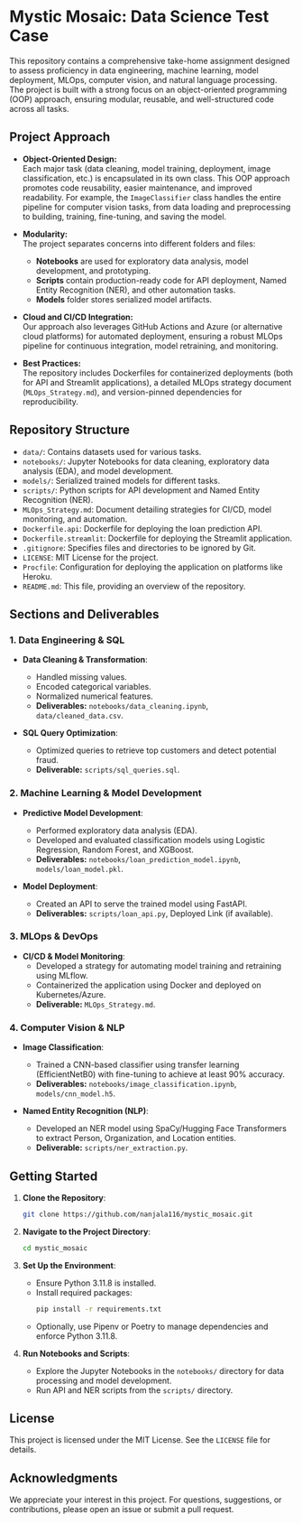 # Mystic Mosaic: Data Science Test Case

This repository contains a comprehensive take-home assignment designed to assess proficiency in data engineering, machine learning, model deployment, MLOps, computer vision, and natural language processing. The project is built with a strong focus on an object-oriented programming (OOP) approach, ensuring modular, reusable, and well-structured code across all tasks.

## Project Approach

- **Object-Oriented Design:**  
  Each major task (data cleaning, model training, deployment, image classification, etc.) is encapsulated in its own class. This OOP approach promotes code reusability, easier maintenance, and improved readability. For example, the `ImageClassifier` class handles the entire pipeline for computer vision tasks, from data loading and preprocessing to building, training, fine-tuning, and saving the model.

- **Modularity:**  
  The project separates concerns into different folders and files:

  - **Notebooks** are used for exploratory data analysis, model development, and prototyping.
  - **Scripts** contain production-ready code for API deployment, Named Entity Recognition (NER), and other automation tasks.
  - **Models** folder stores serialized model artifacts.

- **Cloud and CI/CD Integration:**  
  Our approach also leverages GitHub Actions and Azure (or alternative cloud platforms) for automated deployment, ensuring a robust MLOps pipeline for continuous integration, model retraining, and monitoring.

- **Best Practices:**  
  The repository includes Dockerfiles for containerized deployments (both for API and Streamlit applications), a detailed MLOps strategy document (`MLOps_Strategy.md`), and version-pinned dependencies for reproducibility.

## Repository Structure

- `data/`: Contains datasets used for various tasks.
- `notebooks/`: Jupyter Notebooks for data cleaning, exploratory data analysis (EDA), and model development.
- `models/`: Serialized trained models for different tasks.
- `scripts/`: Python scripts for API development and Named Entity Recognition (NER).
- `MLOps_Strategy.md`: Document detailing strategies for CI/CD, model monitoring, and automation.
- `Dockerfile.api`: Dockerfile for deploying the loan prediction API.
- `Dockerfile.streamlit`: Dockerfile for deploying the Streamlit application.
- `.gitignore`: Specifies files and directories to be ignored by Git.
- `LICENSE`: MIT License for the project.
- `Procfile`: Configuration for deploying the application on platforms like Heroku.
- `README.md`: This file, providing an overview of the repository.

## Sections and Deliverables

### 1. Data Engineering & SQL

- **Data Cleaning & Transformation**:

  - Handled missing values.
  - Encoded categorical variables.
  - Normalized numerical features.
  - **Deliverables:** `notebooks/data_cleaning.ipynb`, `data/cleaned_data.csv`.

- **SQL Query Optimization**:
  - Optimized queries to retrieve top customers and detect potential fraud.
  - **Deliverable:** `scripts/sql_queries.sql`.

### 2. Machine Learning & Model Development

- **Predictive Model Development**:

  - Performed exploratory data analysis (EDA).
  - Developed and evaluated classification models using Logistic Regression, Random Forest, and XGBoost.
  - **Deliverables:** `notebooks/loan_prediction_model.ipynb`, `models/loan_model.pkl`.

- **Model Deployment**:
  - Created an API to serve the trained model using FastAPI.
  - **Deliverables:** `scripts/loan_api.py`, Deployed Link (if available).

### 3. MLOps & DevOps

- **CI/CD & Model Monitoring**:
  - Developed a strategy for automating model training and retraining using MLflow.
  - Containerized the application using Docker and deployed on Kubernetes/Azure.
  - **Deliverable:** `MLOps_Strategy.md`.

### 4. Computer Vision & NLP

- **Image Classification**:

  - Trained a CNN-based classifier using transfer learning (EfficientNetB0) with fine-tuning to achieve at least 90% accuracy.
  - **Deliverables:** `notebooks/image_classification.ipynb`, `models/cnn_model.h5`.

- **Named Entity Recognition (NLP)**:
  - Developed an NER model using SpaCy/Hugging Face Transformers to extract Person, Organization, and Location entities.
  - **Deliverable:** `scripts/ner_extraction.py`.

## Getting Started

1. **Clone the Repository**:

   ```bash
   git clone https://github.com/nanjala116/mystic_mosaic.git
   ```

2. **Navigate to the Project Directory**:

   ```bash
   cd mystic_mosaic
   ```

3. **Set Up the Environment**:

   - Ensure Python 3.11.8 is installed.
   - Install required packages:
     ```bash
     pip install -r requirements.txt
     ```
   - Optionally, use Pipenv or Poetry to manage dependencies and enforce Python 3.11.8.

4. **Run Notebooks and Scripts**:
   - Explore the Jupyter Notebooks in the `notebooks/` directory for data processing and model development.
   - Run API and NER scripts from the `scripts/` directory.

## License

This project is licensed under the MIT License. See the `LICENSE` file for details.

## Acknowledgments

We appreciate your interest in this project. For questions, suggestions, or contributions, please open an issue or submit a pull request.
